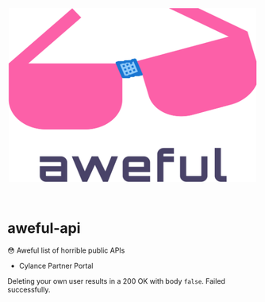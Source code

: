 <div align="center">
	<img width="500" height="350" src="media/logo.png" alt="Aweful">
	<br>
	<br>
	<br>
</div>

# aweful-api
😳 Aweful list of horrible public APIs

 - Cylance Partner Portal

Deleting your own user results in a 200 OK with body `false`. Failed successfully.
